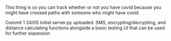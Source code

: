 This thing is so you can track whether or not you have covid because you might have crossed paths with someone who might have covid.

Commit 1 24/05
Initial server.py uploaded. SMS, encrypting/decrypting, and distance calculating functions alongside a basic testing UI that can be used for further expansion
